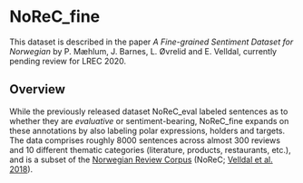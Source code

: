 # NoReC_fine

This dataset is described in the paper _A Fine-grained Sentiment Dataset for Norwegian_ by P. Mæhlum, J. Barnes, L. Øvrelid and E. Velldal, currently pending review for LREC 2020.

## Overview 
While the previously released dataset NoReC_eval labeled sentences as to whether they are _evaluative_ or sentiment-bearing, NoReC_fine expands on these annotations by also labeling polar expressions, holders and targets. The data comprises roughly 8000 sentences across almost 300 reviews and 10 different thematic categories (literature, products, restaurants, etc.), and is a subset of the [Norwegian Review Corpus](https://github.com/ltgoslo/norec) (NoReC; [Velldal et al. 2018](http://www.lrec-conf.org/proceedings/lrec2018/pdf/851.pdf)). 
